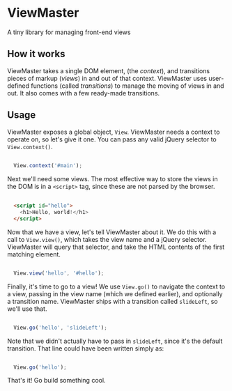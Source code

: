 # ViewMaster

A tiny library for managing front-end views


## How it works

ViewMaster takes a single DOM element, (the *context*), and transitions pieces of markup (*views*) in and out of that context.  ViewMaster uses user-defined functions (called *transitions*) to manage the moving of views in and out.  It also comes with a few ready-made transitions.


## Usage

ViewMaster exposes a global object, `View`. ViewMaster needs a context to operate on, so let's give it one. You can pass any valid jQuery selector to `View.context()`.

```javascript
  
  View.context('#main');
```


Next we'll need some views.  The most effective way to store the views in the DOM is in a `<script>` tag, since these are not parsed by the browser.

```html
  
  <script id="hello">
    <h1>Hello, world!</h1>
  </script>
```

Now that we have a view, let's tell ViewMaster about it.  We do this with a call to `View.view()`, which takes the view name and a jQuery selector.  ViewMaster will query that selector, and take the HTML contents of the first matching element.

```javascript

  View.view('hello', '#hello');
```

Finally, it's time to go to a view!  We use `View.go()` to navigate the context to a view, passing in the view name (which we defined earlier), and optionally a transition name.  ViewMaster ships with a transition called `slideLeft`, so we'll use that.

```javascript

  View.go('hello', 'slideLeft');
```

Note that we didn't actually have to pass in `slideLeft`, since it's the default transition.  That line could have been written simply as: 

```javascript

  View.go('hello');
```

That's it!  Go build something cool.
